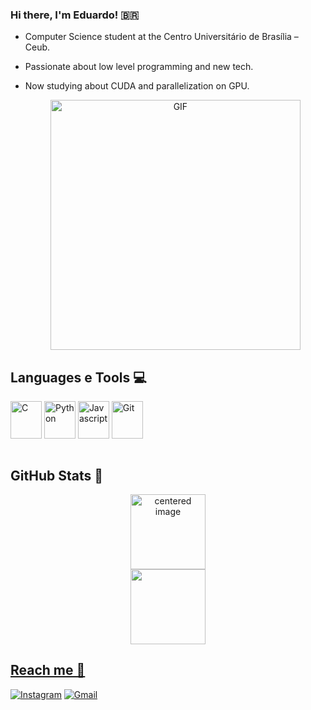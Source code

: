 ###  Hi there, I'm Eduardo! 🇧🇷
- Computer Science student at the Centro Universitário de Brasília – Ceub.
- Passionate about low level programming and new tech.
- Now studying about CUDA and parallelization on GPU.

  <p align="center">
  <img src="https://i.pinimg.com/originals/93/08/1e/93081e266f7f0b20778d2736978b2e84.gif" alt="GIF" width="400">

## Languages e Tools 💻
<div style="display: inline_block">
<img align="center" alt="C" height="60" width="50" src=https://icongr.am/devicon/c-original.svg?size=128&color=currentColor>
<img align="center" alt="Python" height="60" width="50" src="https://cdn.jsdelivr.net/gh/devicons/devicon@latest/icons/python/python-original.svg">
<img align="center" alt="Javascript" height="60" width="50" src="https://cdn.jsdelivr.net/gh/devicons/devicon@latest/icons/javascript/javascript-original.svg">
<img align="center" alt="Git" height="60" width="50" src="https://www.vectorlogo.zone/logos/git-scm/git-scm-icon.svg">

</div>
<br/> 

## GitHub Stats 💫
<div>
  <a href="https://github.com/eduardolsoares">
  <center>
    <img height="120em" src="https://github-readme-stats.vercel.app/api?username=eduardolsoares&show_icons=true&theme=radical&include_all_commits=true&count_private=true" alt="centered image">
  </center>
  <center>  
    <img height="120em" src="https://github-readme-stats.vercel.app/api/top-langs/?username=eduardolsoares&layout=compact&langs_count=7&theme=radical"/> 
  </center>
</div>

## Reach me 💌
[![Instagram](https://img.shields.io/badge/Instagram-E4405F?style=for-the-badge&logo=instagram&logoColor=white)](https://www.instagram.com/datapaths/) 
[![Gmail](https://img.shields.io/badge/-eduardo.ls@sempreceub.com-D14836?style=for-the-badge&logo=gmail&logoColor=white&link=mailto:eduardo.ls@sempreceub.com)](mailto:eduardo.ls@sempreceub.com)

  
